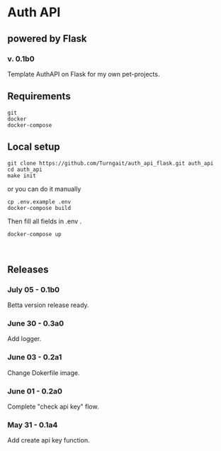 # Auth API
## powered by Flask
### v. 0.1b0

Template AuthAPI on Flask for my own pet-projects.

## Requirements
```
git
docker
docker-compose
```

## Local setup
```
git clone https://github.com/Turngait/auth_api_flask.git auth_api
cd auth_api
make init
```
or you can do it manually
```
cp .env.example .env
docker-compose build
```
Then fill all fields in .env .

```
docker-compose up
```

<br/>

## **Releases**
### July 05 - 0.1b0
Betta version release ready.
### June 30 - 0.3a0
Add logger.

### June 03 - 0.2a1
Change Dokerfile image.
### June 01 - 0.2a0
Complete "check api key" flow.

### May 31 - 0.1a4
Add create api key function.

